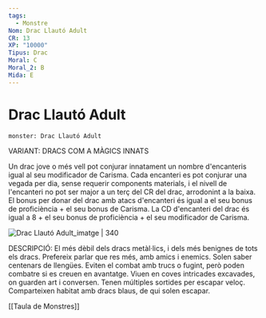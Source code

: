 ```yaml
---
tags:
  - Monstre
Nom: Drac Llautó Adult
CR: 13
XP: "10000"
Tipus: Drac
Moral: C
Moral_2: B
Mida: E
---
```

# Drac Llautó Adult

```statblock
monster: Drac Llautó Adult
```

VARIANT: DRACS COM A MÀGICS INNATS

Un drac jove o més vell pot conjurar innatament un nombre d'encanteris igual al seu modificador de Carisma. Cada encanteri es pot conjurar una vegada per dia, sense requerir components materials, i el nivell de l'encanteri no pot ser major a un terç del CR del drac, arrodonint a la baixa. El bonus per donar del drac amb atacs d'encanteri és igual a el seu bonus de proficiència + el seu bonus de Carisma. La CD d'encanteri del drac és igual a 8 + el seu bonus de proficiència + el seu modificador de Carisma.

![Drac Llautó Adult_imatge | 340](https://i.pinimg.com/564x/78/11/46/78114632dd94d2741bc7a272eafdffc1.jpg)

DESCRIPCIÓ: 
El més dèbil dels dracs metàl·lics, i dels més benignes de tots els dracs. Prefereix parlar que res més, amb amics i enemics. Solen saber centenars de llengües. Eviten el combat amb trucs o fugint, però poden combatre si es creuen en avantatge. Viuen en coves intricades excavades, on guarden art i conversen. Tenen múltiples sortides per escapar veloç. Comparteixen habitat amb dracs blaus, de qui solen escapar.

[[Taula de Monstres]]

